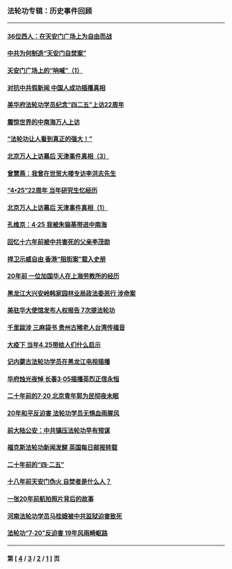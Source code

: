 ### 法轮功专辑：历史事件回顾
---
#### [36位西人：在天安门广场上为自由而战](../../pages/nf5793/n13390029.md?01280430) 
#### [中共为何制造“天安门自焚案”](../../pages/nf5793/n13183270.md?01280430) 
#### [天安门广场上的“呐喊”（1）](../../pages/nf5793/n13105277.md?01280430) 
#### [对抗中共假新闻 中国人成功插播真相](../../pages/nf5793/n12910618.md?01280430) 
#### [美华府法轮功学员纪念“四二五”上访22周年](../../pages/nf5793/n12904445.md?01280430) 
#### [震惊世界的中南海万人上访](../../pages/nf5793/n12903976.md?01280430) 
#### [“法轮功让人看到真正的强大！”](../../pages/nf5793/n12903195.md?01280430) 
#### [北京万人上访幕后 天津事件真相（3）](../../pages/nf5793/n12902807.md?01280430) 
#### [曾慧燕：我曾在世贸大楼专访李洪志先生](../../pages/nf5793/n12898729.md?01280430) 
#### [“4•25”22周年 当年研究生忆经历](../../pages/nf5793/n12894152.md?01280430) 
#### [北京万人上访幕后 天津事件真相（1）](../../pages/nf5793/n12885174.md?01280430) 
#### [孔维京：4·25 我被朱镕基带进中南海](../../pages/nf5793/n12864987.md?01280430) 
#### [回忆十六年前被中共害死的父亲李茂勋](../../pages/nf5793/n12880270.md?01280430) 
#### [捍卫示威自由 香港“阻街案”载入史册](../../pages/nf5793/n12811245.md?01280430) 
#### [20年前 一位加国华人在上海劳教所的经历](../../pages/nf5793/n12707932.md?01280430) 
#### [黑龙江大兴安岭韩家园林业局政法委恶行 涉命案](../../pages/nf5793/n12622815.md?01280430) 
#### [美驻华大使馆发布人权报告 7次提法轮功](../../pages/nf5793/n12520541.md?01280430) 
#### [千里跋涉 三麻袋书 贵州古稀老人台湾传福音](../../pages/nf5793/n12198750.md?01280430) 
#### [大疫下 当年4.25带给人们什么启示](../../pages/nf5793/n12058565.md?01280430) 
#### [记内蒙古法轮功学员在黑龙江电视插播](../../pages/nf5793/n11699194.md?01280430) 
#### [华府烛光夜悼 长春3·05插播英烈正信永恒](../../pages/nf5793/n11397432.md?01280430) 
#### [二十年前的7·20 北京青年郭为民彻夜未眠](../../pages/nf5793/n11354195.md?01280430) 
#### [20年和平反迫害 法轮功学员无惧血雨腥风](../../pages/nf5793/n11348279.md?01280430) 
#### [前大陆公安：中共镇压法轮功早有预谋](../../pages/nf5793/n11352168.md?01280430) 
#### [福克斯法轮功新闻发酵  英国每日邮报转载](../../pages/nf5793/n11285952.md?01280430) 
#### [二十年前的“四·二五”](../../pages/nf5793/n11207639.md?01280430) 
#### [十八年前天安门伪火 自焚者是什么人？](../../pages/nf5793/n10996556.md?01280430) 
#### [一张20年前航拍照片背后的故事](../../pages/nf5793/n10693797.md?01280430) 
#### [河南法轮功学员马桂娥被中共监狱迫害致死](../../pages/nf5793/n10684974.md?01280430) 
#### [法轮功“7‧20”反迫害 19年风雨崎岖路](../../pages/nf5793/n10570834.md?01280430) 

---
#### 第 [ [4](./4.md?01280430) / [3](./3.md?01280430) / [2](./2.md?01280430) / [1](./1.md?01280430) ] 页
